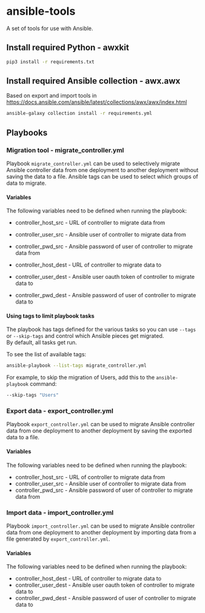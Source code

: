 # ansible-tools

A set of tools for use with Ansible.

## Install required Python - awxkit
```bash
pip3 install -r requirements.txt
```

## Install required Ansible collection - awx.awx
Based on export and import tools in https://docs.ansible.com/ansible/latest/collections/awx/awx/index.html
```bash
ansible-galaxy collection install -r requirements.yml
```

## Playbooks

### Migration tool - migrate_controller.yml
Playbook `migrate_controller.yml` can be used to selectively migrate Ansible controller data from one deployment to another deployment without saving the data to a file.  Ansible tags can be used to select which groups of data to migrate.

#### Variables
The following variables need to be defined when running the playbook:
- controller_host_src - URL of controller to migrate data from
- controller_user_src - Ansible user of controller to migrate data from
- controller_pwd_src - Ansible password of user of controller to migrate data from

- controller_host_dest - URL of controller to migrate data to
- controller_user_dest - Ansible user oauth token of controller to migrate data to
- controller_pwd_dest - Ansible password of user of controller to migrate data to

#### Using tags to limit playbook tasks
The playbook has tags defined for the various tasks so you can use
`--tags` or `--skip-tags` and control which Ansible pieces get migrated.  
By default, all tasks get run.

To see the list of available tags:
```bash
ansible-playbook --list-tags migrate_controller.yml
```

For example, to skip the migration of Users, add this to the `ansible-playbook` command:
```bash
--skip-tags "Users"
```

### Export data - export_controller.yml
Playbook `export_controller.yml` can be used to migrate Ansible controller data from one deployment to another deployment by saving the exported data to a file.

#### Variables
The following variables need to be defined when running the playbook:
- controller_host_src - URL of controller to migrate data from
- controller_user_src - Ansible user of controller to migrate data from
- controller_pwd_src - Ansible password of user of controller to migrate data from

### Import data - import_controller.yml
Playbook `import_controller.yml` can be used to migrate Ansible controller data from one deployment to another deployment by importing data from a file generated by `export_controller.yml`.

#### Variables
The following variables need to be defined when running the playbook:
- controller_host_dest - URL of controller to migrate data to
- controller_user_dest - Ansible user oauth token of controller to migrate data to
- controller_pwd_dest - Ansible password of user of controller to migrate data to
